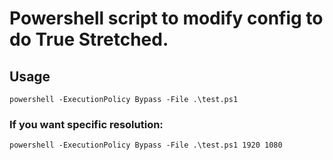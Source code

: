 # Powershell script to modify config to do True Stretched.


## Usage
```
powershell -ExecutionPolicy Bypass -File .\test.ps1
```

### If you want specific resolution:
```
powershell -ExecutionPolicy Bypass -File .\test.ps1 1920 1080
```